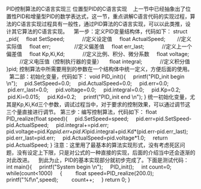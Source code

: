 PID控制算法的C语言实现三 位置型PID的C语言实现
   上一节中已经抽象出了位置性PID和增量型PID的数学表达式，这一节，重点讲解C语言代码的实现过程，算法的C语言实现过程具有一般性，通过PID算法的C语言实现，可以以此类推，设计其它算法的C语言实现。
   第一步：定义PID变量结构体，代码如下：
struct _pid{
    float SetSpeed;            //定义设定值
    float ActualSpeed;        //定义实际值
    float err;                //定义偏差值
    float err_last;            //定义上一个偏差值
    float Kp,Ki,Kd;            //定义比例、积分、微分系数
    float voltage;            //定义电压值（控制执行器的变量）
    float integral;            //定义积分值
}pid;
控制算法中所需要用到的参数在一个结构体中统一定义，方便后面的使用。
  第二部：初始化变量，代码如下：
void PID_init(){
    printf("PID_init begin \n");
    pid.SetSpeed=0.0;
    pid.ActualSpeed=0.0;
    pid.err=0.0;
    pid.err_last=0.0;
    pid.voltage=0.0;
    pid.integral=0.0;
    pid.Kp=0.2;
    pid.Ki=0.015;
    pid.Kd=0.2;
    printf("PID_init end \n");
}
统一初始化变量，尤其是Kp,Ki,Kd三个参数，调试过程当中，对于要求的控制效果，可以通过调节这三个量直接进行调节。
第三步：编写控制算法，代码如下：
float PID_realize(float speed){
    pid.SetSpeed=speed;
    pid.err=pid.SetSpeed-pid.ActualSpeed;
    pid.integral+=pid.err;
    pid.voltage=pid.Kp*pid.err+pid.Ki*pid.integral+pid.Kd*(pid.err-pid.err_last);
    pid.err_last=pid.err;
    pid.ActualSpeed=pid.voltage*1.0;
    return pid.ActualSpeed;
}
注意：这里用了最基本的算法实现形式，没有考虑死区问题，没有设定上下限，只是对公式的一种直接的实现，后面的介绍当中还会逐渐的对此改进。
   到此为止，PID的基本实现部分就初步完成了。下面是测试代码：
int main(){
    printf("System begin \n");
    PID_init();
    int count=0;
    while(count<1000)
    {
        float speed=PID_realize(200.0);
        printf("%f\n",speed);
        count++;
    }
return 0;
}